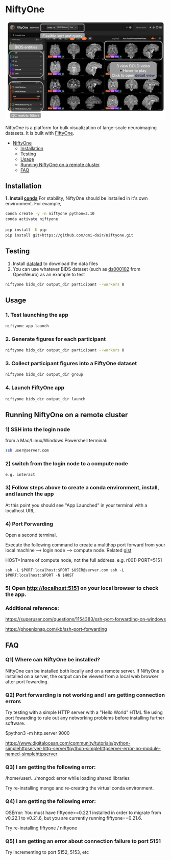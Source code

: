 
# NiftyOne

![NiftyOne Mosaic](.github/static/niftyone_mosaic_view.png)

NiftyOne is a platform for bulk visualization of large-scale neuroimaging datasets. It is built with [FiftyOne](https://docs.voxel51.com/).

- [NiftyOne](#niftyone)
  * [Installation](#installation)
  * [Testing](#testing)
  * [Usage](#usage)
  * [Running NiftyOne on a remote cluster](#running-niftyone-on-a-remote-cluster)
  * [FAQ](#faq)


## Installation
**1. Install [conda](https://conda.io/projects/conda/en/latest/user-guide/install/index.html)**
For stability, NiftyOne should be installed in it's own environment. For example,

```bash
conda create -y -n niftyone python=3.10
conda activate niftyone

pip install -U pip
pip install git+https://github.com/cmi-dair/niftyone.git
```
## Testing
1. Install [datalad](https://www.datalad.org) to download the data files
2. You can use whatever BIDS dataset (such as [ds000102](https://openneuro.org/datasets/ds000102/versions/00001)  from OpenNeuro) as an example to test 
```bash
niftyone bids_dir output_dir participant --workers 8
```
## Usage
### 1. Test launching the app
```bash
niftyone app launch
```

### 2. Generate figures for each participant

```bash
niftyone bids_dir output_dir participant --workers 8
```

### 3. Collect participant figures into a FiftyOne dataset

```bash
niftyone bids_dir output_dir group
```

### 4. Launch FiftyOne app

```bash
niftyone bids_dir output_dir launch
```
## Running NiftyOne on a remote cluster
### 1) SSH into the login node
from a Mac/Linux/Windows Powershell terminal:
```bash
ssh user@server.com
```
  

### 2) switch from the login node to a compute node
```
e.g. interact
```
  
### 3) Follow steps above to create a conda environment, install, and launch the app

  
At this point you should see "App Launched" in your terminal with a localhost URL.

 
### 4) Port Forwarding

Open a second terminal.

Execute the following command to create a multihop port forward from your local machine --> login node --> compute node. Related [gist](https://gist.github.com/clane9/ea3a469e727b6e7f75dc4373e9d2241d)

  
HOST=(name of compute node, not the full address. e.g. r001)
PORT=5151
```
ssh -L $PORT:localhost:$PORT $USER@server.com ssh -L $PORT:localhost:$PORT -N $HOST
```
  

### 5) Open [http://localhost:5151](http://localhost:5151) on your local browser to check the app.

  

### Additional reference: 

https://superuser.com/questions/1154383/ssh-port-forwarding-on-windows

https://phoenixnap.com/kb/ssh-port-forwarding
## FAQ

### Q1) Where can NiftyOne be installed?

NiftyOne can be installed both locally and on a remote server. If NiftyOne is installed on a server, the output can be viewed from a local web browser after port fowarding.

  

### Q2) Port forwarding is not working and I am getting connection errors

Try testing with a simple HTTP server with a "Hello World" HTML file using port fowarding to rule out any networking problems before installing further software.

  
$python3 -m http.server 9000

https://www.digitalocean.com/community/tutorials/python-simplehttpserver-http-server#python-simplehttpserver-error-no-module-named-simplehttpserver

  
 
###  Q3) I am getting the following error:

/home/user/.../mongod: error while loading shared libraries

  

Try re-installing mongo and re-creating the virtual conda environment.

  

###  Q4) I am getting the following error:

OSError: You must have fiftyone>=0.22.1 installed in order to migrate from v0.22.1 to v0.21.6, but you are currently running fiftyone==0.21.6.

  

Try re-installing fiftyone / niftyone

  

###  Q5) I am getting an error about connection failure to port 5151

Try incrementing to port 5152, 5153, etc

